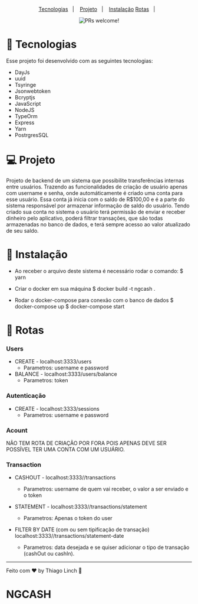 <p align="center">
  <a href="#-tecnologias">Tecnologias</a>&nbsp;&nbsp;&nbsp;|&nbsp;&nbsp;&nbsp;
  <a href="#-projeto">Projeto</a>&nbsp;&nbsp;&nbsp;|&nbsp;&nbsp;&nbsp;
  <a href="#-layout">Instalação</a>
<a href="#-projeto">Rotas</a>&nbsp;&nbsp;&nbsp;|&nbsp;&nbsp;&nbsp;
</p>

<p align="center">
 <img src="https://img.shields.io/static/v1?label=PRs&message=welcome&color=49AA26&labelColor=000000" alt="PRs welcome!" />
</p>

# 🚀 Tecnologias

Esse projeto foi desenvolvido com as seguintes tecnologias:

- DayJs
- uuid
- Tsyringe
- Jsonwebtoken
- Bcryptjs
- JavaScript
- NodeJS
- TypeOrm
- Express
- Yarn
- PostrgresSQL

# 💻 Projeto

Projeto de backend de um sistema que possibilite transferências internas entre usuários. Trazendo as funcionalidades de criação de usuário apenas com username e senha, onde automáticamente é criado uma conta para esse usuário. Essa conta já inicia com o saldo de R$100,00 e é a parte do sistema responsável por armazenar informação de saldo do usuário. Tendo criado sua conta no sistema o usuário terá permissão de enviar e receber dinheiro pelo aplicativo, poderá filtrar transações, que são todas armazenadas no banco de dados, e terá sempre acesso ao valor atualizado de seu saldo.

# 🔖 Instalação

* Ao receber o arquivo deste sistema é necessário rodar o comando:
$ yarn

* Criar o docker em sua máquina
$ docker build -t ngcash .

* Rodar o docker-compose para conexão com o banco de dados
$ docker-compose up
$ docker-compose start



# :pushpin: Rotas

### Users
* CREATE - localhost:3333/users
    * Parametros: username e password
* BALANCE - localhost:3333/users/balance
    * Parametros: token

### Autenticação
* CREATE - localhost:3333/sessions
    * Parametros: username e password

### Acount
NÃO TEM ROTA DE CRIAÇÃO POR FORA POIS APENAS DEVE SER POSSÍVEL TER UMA CONTA COM UM USUÁRIO.

### Transaction

* CASHOUT - localhost:3333//transactions
    * Parametros: username de quem vai receber, o valor a ser enviado e o token

* STATEMENT - localhost:3333//transactions/statement
    * Parametros: Apenas o token do user

* FILTER BY DATE (com ou sem tipificação de transação) localhost:3333//transactions/statement-date
    * Parametros: data desejada e se quiser adicionar o tipo de transação (cashOut ou cashIn).

---

Feito com ♥ by Thiago Linch :wave:
# NGCASH